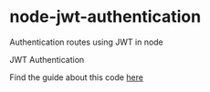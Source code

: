 
# node-jwt-authentication
Authentication routes using JWT in node

JWT Authentication

Find the guide about this code [here](https://scotch.io/tutorials/authenticate-a-node-js-api-with-json-web-tokens)